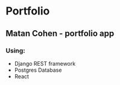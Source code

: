 # Portfolio

## Matan Cohen - portfolio app

### Using:
* Django REST framework
* Postgres Database
* React

